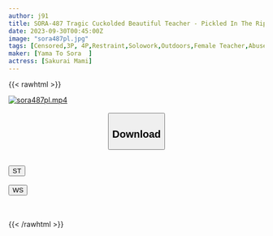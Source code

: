 ```yaml
---
author: j91
title: SORA-487 Tragic Cuckolded Beautiful Teacher - Pickled In The Ripper - The Madness Of An Inhuman Group That Attacked A Teacher Couple Living In The Countryside Who Were Starting To Think About Getting Married. Mami Sakurai
date: 2023-09-30T00:45:00Z
image: "sora487pl.jpg"
tags: [Censored,3P, 4P,Restraint,Solowork,Outdoors,Female Teacher,Abuse	]
maker: [Yama To Sora  ]
actress: [Sakurai Mami]
---
```



{{< rawhtml >}}

<div class="video" data-videoid="Qb11mOP1bwU0opv">
    <a href="javascript:;">
        <img src="https://my.j91.asia/posts/sora487pl/sora487pl.jpg" width="WIDTH" height="HEIGHT" alt="sora487pl.mp4" loading="lazy">
    </a>
</div>

<script type="text/javascript" src="https://j91.asia/asset/on-demand-st.js"></script>

<br>
  <link rel="stylesheet" href="https://j91.asia/asset/bs5.css">
  
  <center>
  <button class="btn btn-primary" type="button" data-bs-toggle="collapse" data-bs-target=".multi-collapse" aria-expanded="false" aria-controls="multiCollapseExample1 multiCollapseExample2"><h2>Download</h2></button></center>
</p>
<div class="row">
  <div class="col">
    <div class="collapse multi-collapse" id="multiCollapseExample1">
      <div class="card card-body">
	      	      <br>
<div class="buttons">  
<a href="https://streamtape.to/v/Qb11mOP1bwU0opv"><button class="btn-hover color-3"><i class="fa fa-download"></i> ST</button></a></div>
    </div>
  </div>
</div>
  <div class="col">
    <div class="collapse multi-collapse" id="multiCollapseExample2">
      <div class="card card-body">
	      <br>
<div class="buttons">
    <a href="https://wolfstream.tv/cyaut2vgp48y"><button class="btn-hover color-9"><i class="fa fa-download"></i> WS</button></a></div>
<br><br>
      </div>
    </div>
  </div>
</div>

{{< /rawhtml >}}